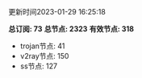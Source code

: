 更新时间2023-01-29 16:25:18

**总订阅: 73**
**总节点: 2323**
**有效节点: 318**
- trojan节点: 41
- v2ray节点: 150
- ss节点: 127
